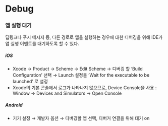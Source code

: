# Debug

### 앱 실행 대기

딥링크나 푸시 메시지 등, 다른 경로로 앱을 실행하는 경우에 대한 디버깅을 위해 IDE가 앱 실행 이벤트를 대기하도록 할 수 있다.

##### iOS
- Xcode → Product → Scheme → Edit Scheme → 디버깅 할 ‘Build Configuration’ 선택 → Launch 설정을 ‘Wait for the executable to be launched’ 로 설정
- Xcode의 기본 콘솔에서 로그가 나타나지 않으므로, Device Console을 사용 : Window → Devices and Simulators → Open Console

##### Android
- 기기 설정 → 개발자 옵션 → 디버깅할 앱 선택, 디버거 연결을 위해 대기 on